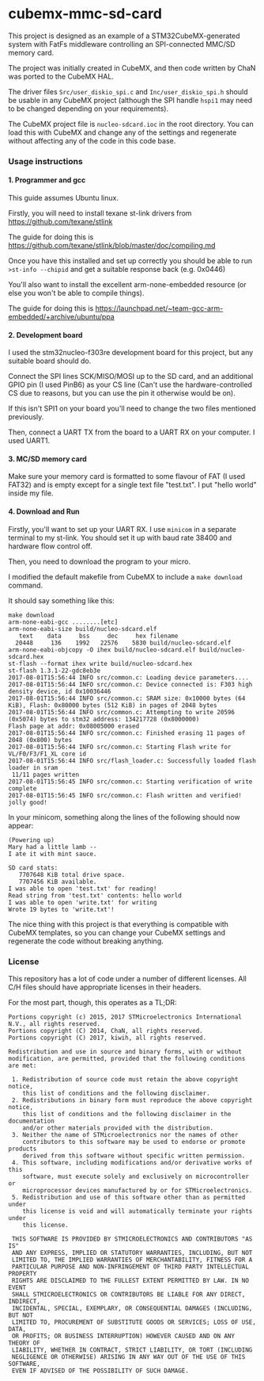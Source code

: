 # cubemx-mmc-sd-card

This project is designed as an example of a STM32CubeMX-generated system with FatFs middleware controlling
an SPI-connected MMC/SD memory card.

The project was initially created in CubeMX, and then code written by ChaN was ported to the CubeMX HAL.

The driver files `Src/user_diskio_spi.c` and `Inc/user_diskio_spi.h` should be usable in any CubeMX project (although the SPI handle `hspi1` may need to be changed depending on your requirements).

The CubeMX project file is `nucleo-sdcard.ioc` in the root directory. You can load this with CubeMX and change any of the settings and regenerate without affecting any of the code in this code base.

### Usage instructions

#### 1. Programmer and gcc

This guide assumes Ubuntu linux.

Firstly, you will need to install texane st-link drivers from https://github.com/texane/stlink

The guide for doing this is https://github.com/texane/stlink/blob/master/doc/compiling.md

Once you have this installed and set up correctly you should be able to run 
`>st-info --chipid` and get a suitable response back (e.g. 0x0446)

You'll also want to install the excellent arm-none-embedded resource (or else you won't be able to compile things).

The guide for doing this is https://launchpad.net/~team-gcc-arm-embedded/+archive/ubuntu/ppa

#### 2. Development board

I used the stm32nucleo-f303re development board for this project, but any suitable board should do. 

Connect the SPI lines SCK/MISO/MOSI up to the SD card, and an additional GPIO pin (I used PinB6) as your CS line (Can't use the hardware-controlled CS due to reasons, but you can use the pin it otherwise would be on).

If this isn't SPI1 on your board you'll need to change the two files mentioned previously.

Then, connect a UART TX from the board to a UART RX on your computer. I used UART1.

#### 3. MC/SD memory card

Make sure your memory card is formatted to some flavour of FAT (I used FAT32) and is empty except for a single text file "test.txt". I put "hello world" inside my file.

#### 4. Download and Run

Firstly, you'll want to set up your UART RX. I use `minicom` in a separate terminal to my st-link. You should set it up with baud rate 38400 and hardware flow control off.

Then, you need to download the program to your micro.

I modified the default makefile from CubeMX to include a `make download` command.

It should say something like this:
```
make download
arm-none-eabi-gcc ........[etc]
arm-none-eabi-size build/nucleo-sdcard.elf
   text	   data	    bss	    dec	    hex	filename
  20448	    136	   1992	  22576	   5830	build/nucleo-sdcard.elf
arm-none-eabi-objcopy -O ihex build/nucleo-sdcard.elf build/nucleo-sdcard.hex
st-flash --format ihex write build/nucleo-sdcard.hex
st-flash 1.3.1-22-gdc8eb3e
2017-08-01T15:56:44 INFO src/common.c: Loading device parameters....
2017-08-01T15:56:44 INFO src/common.c: Device connected is: F303 high density device, id 0x10036446
2017-08-01T15:56:44 INFO src/common.c: SRAM size: 0x10000 bytes (64 KiB), Flash: 0x80000 bytes (512 KiB) in pages of 2048 bytes
2017-08-01T15:56:44 INFO src/common.c: Attempting to write 20596 (0x5074) bytes to stm32 address: 134217728 (0x8000000)
Flash page at addr: 0x08005000 erased
2017-08-01T15:56:44 INFO src/common.c: Finished erasing 11 pages of 2048 (0x800) bytes
2017-08-01T15:56:44 INFO src/common.c: Starting Flash write for VL/F0/F3/F1_XL core id
2017-08-01T15:56:44 INFO src/flash_loader.c: Successfully loaded flash loader in sram
 11/11 pages written
2017-08-01T15:56:45 INFO src/common.c: Starting verification of write complete
2017-08-01T15:56:45 INFO src/common.c: Flash written and verified! jolly good!
```

In your minicom, something along the lines of the following should now appear:

```
(Powering up)                                                                   
Mary had a little lamb --                                                       
I ate it with mint sauce.                                                       
                                                                                
SD card stats:                                                                  
   7707648 KiB total drive space.                                               
   7707456 KiB available.                                                       
I was able to open 'test.txt' for reading!                                      
Read string from 'test.txt' contents: hello world                               
I was able to open 'write.txt' for writing                                      
Wrote 19 bytes to 'write.txt'!      
```

The nice thing with this project is that everything is compatible with CubeMX templates, so you can change your CubeMX settings and regenerate the code without breaking anything.

### License

This repository has a lot of code under a number of different licenses. All C/H files should have appropriate licenses in their headers.

For the most part, though, this operates as a TL;DR:

```
Portions copyright (c) 2015, 2017 STMicroelectronics International N.V., all rights reserved.
Portions copyright (C) 2014, ChaN, all rights reserved.
Portions copyright (C) 2017, kiwih, all rights reserved.

Redistribution and use in source and binary forms, with or without 
modification, are permitted, provided that the following conditions are met:

 1. Redistribution of source code must retain the above copyright notice, 
    this list of conditions and the following disclaimer.
 2. Redistributions in binary form must reproduce the above copyright notice,
    this list of conditions and the following disclaimer in the documentation
    and/or other materials provided with the distribution.
 3. Neither the name of STMicroelectronics nor the names of other 
    contributors to this software may be used to endorse or promote products 
    derived from this software without specific written permission.
 4. This software, including modifications and/or derivative works of this 
    software, must execute solely and exclusively on microcontroller or
    microprocessor devices manufactured by or for STMicroelectronics.
 5. Redistribution and use of this software other than as permitted under 
    this license is void and will automatically terminate your rights under 
    this license. 

 THIS SOFTWARE IS PROVIDED BY STMICROELECTRONICS AND CONTRIBUTORS "AS IS" 
 AND ANY EXPRESS, IMPLIED OR STATUTORY WARRANTIES, INCLUDING, BUT NOT 
 LIMITED TO, THE IMPLIED WARRANTIES OF MERCHANTABILITY, FITNESS FOR A 
 PARTICULAR PURPOSE AND NON-INFRINGEMENT OF THIRD PARTY INTELLECTUAL PROPERTY
 RIGHTS ARE DISCLAIMED TO THE FULLEST EXTENT PERMITTED BY LAW. IN NO EVENT 
 SHALL STMICROELECTRONICS OR CONTRIBUTORS BE LIABLE FOR ANY DIRECT, INDIRECT,
 INCIDENTAL, SPECIAL, EXEMPLARY, OR CONSEQUENTIAL DAMAGES (INCLUDING, BUT NOT
 LIMITED TO, PROCUREMENT OF SUBSTITUTE GOODS OR SERVICES; LOSS OF USE, DATA, 
 OR PROFITS; OR BUSINESS INTERRUPTION) HOWEVER CAUSED AND ON ANY THEORY OF 
 LIABILITY, WHETHER IN CONTRACT, STRICT LIABILITY, OR TORT (INCLUDING 
 NEGLIGENCE OR OTHERWISE) ARISING IN ANY WAY OUT OF THE USE OF THIS SOFTWARE,
 EVEN IF ADVISED OF THE POSSIBILITY OF SUCH DAMAGE.
```
